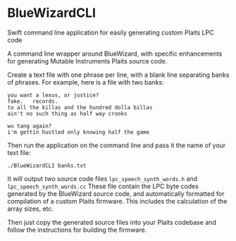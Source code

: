 # BlueWizardCLI
Swift command line application for easily generating custom Plaits LPC code

A command line wrapper around BlueWizard, with specific enhancements for generating Mutable Instruments Plaits source code.

Create a text file with one phrase per line, with a blank line separating banks of phrases. For example, here is a file with two banks:

```
you want a lexus, or justice?
fake.   records.
to all the killas and the hundred dolla billas
ain't no such thing as half way crooks

wu tang again?
i'm gettin hustled only knowing half the game
```

Then run the application on the command line and pass it the name of your text file:

`./BlueWizardCLI banks.txt`

It will output two source code files `lpc_speech_synth_words.h` and `lpc_speech_synth_words.cc` These file contain the LPC byte codes generated by the BlueWizard source code, and automatically formatted for compilation of a custom Plaits firmware. This includes the calculation of the array sizes, etc.

Then just copy the generated source files into your Plaits codebase and follow the instructions for building the firmware.